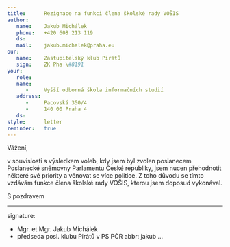 ```yaml
---
title:      Rezignace na funkci člena školské rady VOŠIS
author:
   name:    Jakub Michálek
   phone:   +420 608 213 119
   ds:      
   mail:    jakub.michalek@praha.eu
our:
   name:    Zastupitelský klub Pirátů
   sign:    ZK Pha \#8191
your:
   role:    
   name:    
      -     Vyšší odborná škola informačních studií
   address:
      -     Pacovská 350/4
      -     140 00 Praha 4
   ds:      
style:      letter
reminder:   true
---
```


Vážení,

v souvislosti s výsledkem voleb, kdy jsem byl zvolen poslanecem Poslanecké sněmovny Parlamentu České republiky, jsem nucen přehodnotit některé své priority a věnovat se více politice. Z toho důvodu se tímto vzdávám funkce člena školské rady VOŠIS, kterou jsem doposud vykonával.

S pozdravem

---
signature: 
  - Mgr. et Mgr. Jakub Michálek
  - předseda posl. klubu Pirátů v PS PČR
abbr:       jakub
...
